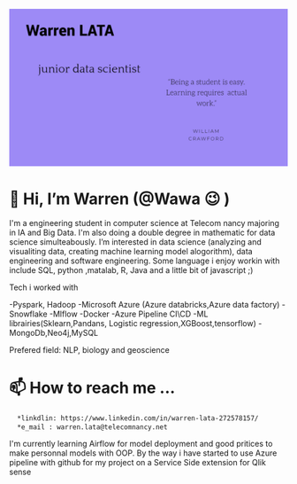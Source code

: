 ![Screenshot 2020-02-09 at 5 08 54 PM](https://github.com/WarrenLata/WarrenLata/blob/a4cbacf7083069d09863b4f5e010ebd5dc55e0ee/Untitled%20Design1.jpg)

# 👋 Hi, I’m Warren (@Wawa :wink: )

I'm a engineering student in computer science at Telecom nancy majoring in IA and Big Data. I'm also doing a double degree in mathematic for data science simulteabously.
I’m interested in data science (analyzing and visualiting data, creating machine learning model alogorithm), data engineering and software engineering.
Some language i enjoy workin with include SQL, python ,matalab, R, Java and a little bit of javascript ;)

Tech i worked with

-Pyspark, Hadoop
-Microsoft Azure (Azure databricks,Azure data factory)
-Snowflake
-Mlflow
-Docker
-Azure Pipeline CI\CD
-ML librairies(Sklearn,Pandans, Logistic regression,XGBoost,tensorflow)
-MongoDb,Neo4j,MySQL

Prefered field: NLP, biology and geoscience
<!----- 👀 I’m interested in ...
- 🌱 I’m currently learning ...
- 💞️ I’m looking to collaborate on ...---->
# 📫 How to reach me ...
      *linkdlin: https://www.linkedin.com/in/warren-lata-272578157/
      *e_mail : warren.lata@telecomnancy.net
      
I'm currently learning Airflow for model deployment and good pritices to make personnal models with OOP. By the way i have started to use Azure pipeline with github for my project on a Service Side extension for Qlik sense


<!---
WarrenLata/WarrenLata is a ✨ special ✨ repository because its `README.md` (this file) appears on your GitHub profile.
You can click the Preview link to take a look at your changes.
--->
